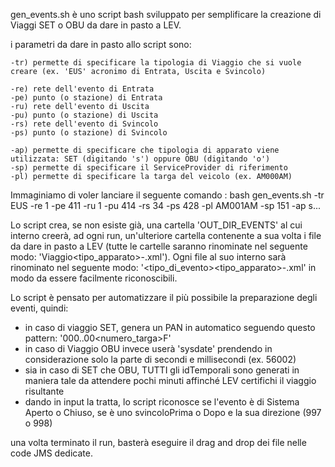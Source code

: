 gen_events.sh è uno script bash sviluppato per semplificare la creazione di Viaggi SET o OBU da dare in pasto a LEV.

i parametri da dare in pasto allo script sono:
    
    -tr) permette di specificare la tipologia di Viaggio che si vuole creare (ex. 'EUS' acronimo di Entrata, Uscita e Svincolo)
    
    -re) rete dell'evento di Entrata
    -pe) punto (o stazione) di Entrata
    -ru) rete dell'evento di Uscita
    -pu) punto (o stazione) di Uscita
    -rs) rete dell'evento di Svincolo
    -ps) punto (o stazione) di Svincolo

    -ap) permette di specificare che tipologia di apparato viene utilizzata: SET (digitando 's') oppure OBU (digitando 'o')
    -sp) permette di specificare il ServiceProvider di riferimento
    -pl) permette di specificare la targa del veicolo (ex. AM000AM)

Immaginiamo di voler lanciare il seguente comando : bash gen_events.sh -tr EUS -re 1 -pe 411 -ru 1 -pu 414 -rs 34 -ps 428 -pl AM001AM -sp 151 -ap s...

Lo script crea, se non esiste già, una cartella 'OUT_DIR_EVENTS' al cui interno creerà, ad ogni run, un'ulteriore cartella contenente a sua volta i file da dare in pasto a LEV (tutte le cartelle saranno rinominate nel seguente modo: 'Viaggio<tipo_apparato>-<tratta>.xml'). Ogni file al suo interno sarà rinominato nel seguente modo: '<tipo_di_evento><tipo_apparato>-<stazione>.xml' in modo da essere facilmente riconoscibili.

Lo script è pensato per automatizzare il più possibile la preparazione degli eventi, quindi:
-   in caso di viaggio SET, genera un PAN in automatico seguendo questo pattern: '<YYYYMMDD>000..00<numero_targa>F'
-   in caso di Viaggio OBU invece userà 'sysdate' prendendo in considerazione solo la parte di secondi e millisecondi (ex. 56002)
-   sia in caso di SET che OBU, TUTTI gli idTemporali sono generati in maniera tale da attendere pochi minuti affinché LEV certifichi il viaggio risultante
-   dando in input la tratta, lo script riconosce se l'evento è di Sistema Aperto o Chiuso, se è uno svincoloPrima o Dopo e la sua direzione (997 o 998)

una volta terminato il run, basterà eseguire il drag and drop dei file nelle code JMS dedicate.

